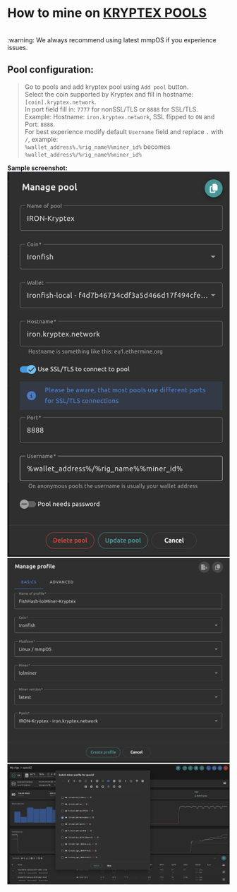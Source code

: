 # How to mine on [KRYPTEX POOLS](https://pool.kryptex.com/)

<br>
:warning: We always recommend using latest mmpOS if you experience issues.
<br>

## Pool configuration:
> Go to pools and add kryptex pool using `Add pool` button.  
> Select the coin supported by Kryptex and fill in hostname: `[coin].kryptex.network`.  
> In port field fill in: `7777` for nonSSL/TLS or `8888` for SSL/TLS.  
> Example: Hostname: `iron.kryptex.network`, SSL flipped to `ON` and Port: `8888`.  
> For best experience modify default `Username` field and replace `.` with `/`, example:  
> `%wallet_address%.%rig_name%%miner_id%` becomes `%wallet_address%/%rig_name%%miner_id%`    

**Sample screenshot:**  
![Pool](/imgs/pool_kryptex_ssl.png)  
![Profile](/imgs/front_iron_kryptex.png)  
![Profile](/imgs/lol-kryptex.png)

